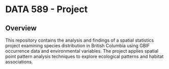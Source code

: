 # DATA 589 - Project

## Overview
This repository contains the analysis and findings of a spatial statistics project examining species distribution in British Columbia using GBIF occurrence data and environmental variables. The project applies spatial point pattern analysis techniques to explore ecological patterns and habitat associations.
